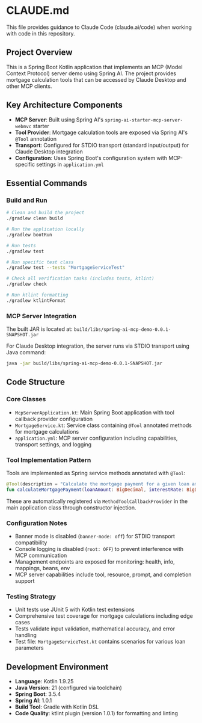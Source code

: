 # CLAUDE.md

This file provides guidance to Claude Code (claude.ai/code) when working with code in this repository.

## Project Overview

This is a Spring Boot Kotlin application that implements an MCP (Model Context Protocol) server demo using Spring AI. The project provides mortgage calculation tools that can be accessed by Claude Desktop and other MCP clients.

## Key Architecture Components

- **MCP Server**: Built using Spring AI's `spring-ai-starter-mcp-server-webmvc` starter
- **Tool Provider**: Mortgage calculation tools are exposed via Spring AI's `@Tool` annotation
- **Transport**: Configured for STDIO transport (standard input/output) for Claude Desktop integration
- **Configuration**: Uses Spring Boot's configuration system with MCP-specific settings in `application.yml`

## Essential Commands

### Build and Run
```bash
# Clean and build the project
./gradlew clean build

# Run the application locally
./gradlew bootRun

# Run tests
./gradlew test

# Run specific test class
./gradlew test --tests "MortgageServiceTest"

# Check all verification tasks (includes tests, ktlint)
./gradlew check

# Run ktlint formatting
./gradlew ktlintFormat
```

### MCP Server Integration
The built JAR is located at: `build/libs/spring-ai-mcp-demo-0.0.1-SNAPSHOT.jar`

For Claude Desktop integration, the server runs via STDIO transport using Java command:
```bash
java -jar build/libs/spring-ai-mcp-demo-0.0.1-SNAPSHOT.jar
```

## Code Structure

### Core Classes
- `McpServerApplication.kt`: Main Spring Boot application with tool callback provider configuration
- `MortgageService.kt`: Service class containing `@Tool` annotated methods for mortgage calculations
- `application.yml`: MCP server configuration including capabilities, transport settings, and logging

### Tool Implementation Pattern
Tools are implemented as Spring service methods annotated with `@Tool`:
```kotlin
@Tool(description = "Calculate the mortgage payment for a given loan amount, interest rate and number of months")
fun calculateMortgagePayment(loanAmount: BigDecimal, interestRate: BigDecimal, months: Int): BigDecimal
```

These are automatically registered via `MethodToolCallbackProvider` in the main application class through constructor injection.

### Configuration Notes
- Banner mode is disabled (`banner-mode: off`) for STDIO transport compatibility
- Console logging is disabled (`root: OFF`) to prevent interference with MCP communication
- Management endpoints are exposed for monitoring: health, info, mappings, beans, env
- MCP server capabilities include tool, resource, prompt, and completion support

### Testing Strategy
- Unit tests use JUnit 5 with Kotlin test extensions
- Comprehensive test coverage for mortgage calculations including edge cases
- Tests validate input validation, mathematical accuracy, and error handling
- Test file: `MortgageServiceTest.kt` contains scenarios for various loan parameters

## Development Environment
- **Language**: Kotlin 1.9.25
- **Java Version**: 21 (configured via toolchain)
- **Spring Boot**: 3.5.4
- **Spring AI**: 1.0.1
- **Build Tool**: Gradle with Kotlin DSL
- **Code Quality**: ktlint plugin (version 1.0.1) for formatting and linting